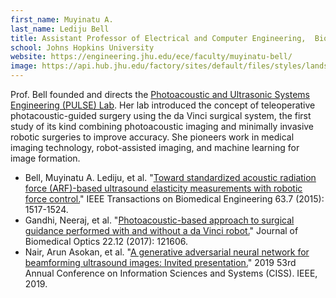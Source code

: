 ```yaml
---
first_name: Muyinatu A.
last_name: Lediju Bell
title: Assistant Professor of Electrical and Computer Engineering,  Biomedical Engineering, and Computer Science
school: Johns Hopkins University
website: https://engineering.jhu.edu/ece/faculty/muyinatu-bell/
image: https://api.hub.jhu.edu/factory/sites/default/files/styles/landscape/public/muyinatu_bell082316.jpg
---
```

Prof. Bell founded and directs the [Photoacoustic and Ultrasonic Systems Engineering (PULSE) Lab](https://pulselab.jhu.edu/). Her lab introduced the concept of teleoperative photacoustic-guided surgery using the da Vinci surgical system, the first study of its kind combining photoacoustic imaging and minimally invasive robotic surgeries to improve accuracy. She pioneers work in medical imaging technology, robot-assisted imaging, and machine learning for image formation.
* Bell, Muyinatu A. Lediju, et al. "[Toward standardized acoustic radiation force (ARF)-based ultrasound elasticity measurements with robotic force control.](https://pulselab.jhu.edu/wp-content/uploads/2016/01/Bell_TBME_2015-1.pdf)" IEEE Transactions on Biomedical Engineering 63.7 (2015): 1517-1524.
* Gandhi, Neeraj, et al. "[Photoacoustic-based approach to surgical guidance performed with and without a da Vinci robot.](https://pulselab.jhu.edu/wp-content/uploads/2017/08/Gandhi_JBO_2017.pdf)" Journal of Biomedical Optics 22.12 (2017): 121606.
* Nair, Arun Asokan, et al. "[A generative adversarial neural network for beamforming ultrasound images: Invited presentation.](https://pulselab.jhu.edu/wp-content/uploads/2019/04/Nair_IEEE_CISS_2019.pdf)" 2019 53rd Annual Conference on Information Sciences and Systems (CISS). IEEE, 2019.